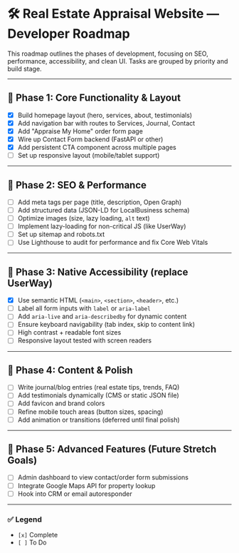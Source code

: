 # 🛠️ Real Estate Appraisal Website — Developer Roadmap

This roadmap outlines the phases of development, focusing on SEO, performance, accessibility, and clean UI. Tasks are grouped by priority and build stage.

---

## 📍 Phase 1: Core Functionality & Layout

- [x] Build homepage layout (hero, services, about, testimonials)
- [x] Add navigation bar with routes to Services, Journal, Contact
- [x] Add "Appraise My Home" order form page
- [X] Wire up Contact Form backend (FastAPI or other)
- [x] Add persistent CTA component across multiple pages
- [ ] Set up responsive layout (mobile/tablet support)

---

## 📍 Phase 2: SEO & Performance

- [ ] Add meta tags per page (title, description, Open Graph)
- [ ] Add structured data (JSON-LD for LocalBusiness schema)
- [ ] Optimize images (size, lazy loading, `alt` text)
- [ ] Implement lazy-loading for non-critical JS (like UserWay)
- [ ] Set up sitemap and robots.txt
- [ ] Use Lighthouse to audit for performance and fix Core Web Vitals

---

## 📍 Phase 3: Native Accessibility (replace UserWay)

- [x] Use semantic HTML (`<main>`, `<section>`, `<header>`, etc.)
- [ ] Label all form inputs with `label` or `aria-label`
- [ ] Add `aria-live` and `aria-describedby` for dynamic content
- [ ] Ensure keyboard navigability (tab index, skip to content link)
- [ ] High contrast + readable font sizes
- [ ] Responsive layout tested with screen readers

---

## 📍 Phase 4: Content & Polish

- [ ] Write journal/blog entries (real estate tips, trends, FAQ)
- [ ] Add testimonials dynamically (CMS or static JSON file)
- [ ] Add favicon and brand colors
- [ ] Refine mobile touch areas (button sizes, spacing)
- [ ] Add animation or transitions (deferred until final polish)

---

## 📍 Phase 5: Advanced Features (Future Stretch Goals)

- [ ] Admin dashboard to view contact/order form submissions
- [ ] Integrate Google Maps API for property lookup
- [ ] Hook into CRM or email autoresponder

---

### ✅ Legend

- `[x]` Complete
- `[ ]` To Do
